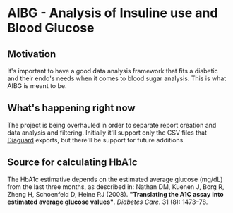 # AIBG - Analysis of Insuline use and Blood Glucose
## Motivation
It's important to have a good data analysis framework that fits a diabetic and their endo's needs when it comes to blood sugar analysis. This is what AIBG is meant to be.

## What's happening right now
The project is being overhauled in order to separate report creation and data analysis and filtering. Initially it'll support only the CSV files that [Diaguard](https://github.com/Faltenreich/Diaguard) exports, but there'll be support for future additions.

## Source for calculating HbA1c
The HbA1c estimative depends on the estimated average glucose (mg/dL) from the last three months, as described in:
Nathan DM, Kuenen J, Borg R, Zheng H, Schoenfeld D, Heine RJ (2008). **"Translating the A1C assay into estimated average glucose values"**. *Diabetes Care*. 31 (8): 1473–78.
